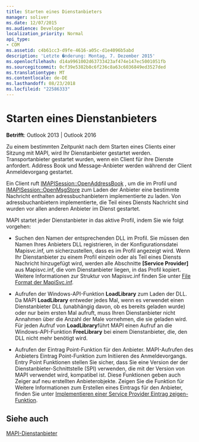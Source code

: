 ```yaml
---
title: Starten eines Dienstanbieters
manager: soliver
ms.date: 12/07/2015
ms.audience: Developer
localization_priority: Normal
api_type:
- COM
ms.assetid: c4b61cc3-d9fe-4616-a05c-d1e4096b5abd
description: 'Letzte �nderung: Montag, 7. Dezember 2015'
ms.openlocfilehash: d14a9961002d63733423af474e147ec5001051fb
ms.sourcegitcommit: 0cf39e5382b8c6f236c8a63c6036849ed3527ded
ms.translationtype: MT
ms.contentlocale: de-DE
ms.lasthandoff: 08/23/2018
ms.locfileid: "22586333"
---
```

# <a name="starting-a-service-provider"></a>Starten eines Dienstanbieters

 
  
**Betrifft**: Outlook 2013 | Outlook 2016 
  
Zu einem bestimmten Zeitpunkt nach dem Starten eines Clients einer Sitzung mit MAPI, wird Ihr Dienstanbieter gestartet werden. Transportanbieter gestartet wurden, wenn ein Client für ihre Dienste anfordert. Address Book und Message-Anbieter werden während der Client Anmeldevorgang gestartet.
  
Ein Client ruft [IMAPISession::OpenAddressBook](imapisession-openaddressbook.md) , um die im Profil und [IMAPISession::OpenMsgStore](imapisession-openmsgstore.md) zum Laden der Anbieter eine bestimmte Nachricht enthalten adressbuchanbietern implementierte zu laden. Von adressbuchanbietern implementierte, die Teil eines Diensts Nachricht sind wurden vor allen anderen Anbieter im Dienst gestartet. 
  
MAPI startet jeder Dienstanbieter in das aktive Profil, indem Sie wie folgt vorgehen:
  
- Suchen den Namen der entsprechenden DLL im Profil. Sie müssen den Namen Ihres Anbieters DLL registrieren, in der Konfigurationsdatei Mapisvc.inf, um sicherzustellen, dass es im Profil angezeigt wird. Wenn Ihr Dienstanbieter zu einem Profil einzeln oder als Teil eines Diensts Nachricht hinzugefügt wird, werden alle Abschnitte **[Service Provider]** aus Mapisvc.inf, die vom Dienstanbieter liegen, in das Profil kopiert. Weitere Informationen zur Struktur von Mapisvc.inf finden Sie unter [File Format der MapiSvc.inf](file-format-of-mapisvc-inf.md).
    
- Aufrufen der Windows-API-Funktion **LoadLibrary** zum Laden der DLL. Da MAPI **LoadLibrary** entweder jedes Mal, wenn es verwendet einen Dienstanbieter DLL (unabhängig davon, ob es bereits geladen wurde) oder nur beim ersten Mal aufruft, muss Ihren Dienstanbieter nicht Annahmen über die Anzahl der Male vornehmen, die sie geladen wird. Für jeden Aufruf von **LoadLibrary**führt MAPI einen Aufruf an die Windows-API-Funktion **FreeLibrary** bei einem Dienstanbieter, die, den DLL nicht mehr benötigt wird. 
    
- Aufrufen der Eintrag Point-Funktion für den Anbieter. MAPI-Aufrufen des Anbieters Eintrag Point-Funktion zum Initiieren des Anmeldevorgangs. Entry Point Funktionen stellen Sie sicher, dass Sie eine Version der der Dienstanbieter-Schnittstelle (SPI) verwenden, die mit der Version von MAPI verwendet wird, kompatibel ist. Diese Funktionen geben auch Zeiger auf neu erstellten Anbieterobjekte. Zeigen Sie die Funktion für Weitere Informationen zum Erstellen eines Eintrags für den Anbieter, finden Sie unter [Implementieren einer Service Provider Eintrag zeigen-Funktion](implementing-a-service-provider-entry-point-function.md).
    
## <a name="see-also"></a>Siehe auch



[MAPI-Dienstanbieter](mapi-service-providers.md)

